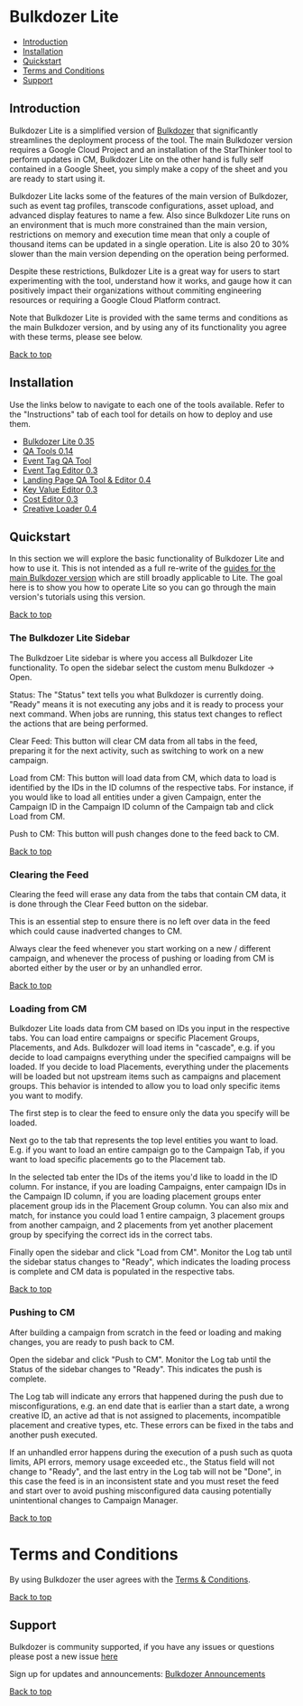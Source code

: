 <a name="top_page"></a>

# Bulkdozer Lite

-   [Introduction](#introduction) <br/>
-   [Installation](#installation) <br/>
-   [Quickstart](#quickstart) <br/>
-   [Terms and Conditions](#terms_and_conditions) <br/>
-   [Support](#support) <br/>

<a name="introduction"></a>

## Introduction

Bulkdozer Lite is a simplified version of
[Bulkdozer](https://github.com/google/starthinker/blob/master/tutorials/Bulkdozer/Installation_and_User_guides.md) that significantly
streamlines the deployment process of the tool. The main Bulkdozer version
requires a Google Cloud Project and an installation of the StarThinker tool to
perform updates in CM, Bulkdozer Lite on the other hand is fully self contained
in a Google Sheet, you simply make a copy of the sheet and you are ready to
start using it.

Bulkdozer Lite lacks some of the features of the main version of Bulkdozer, such
as event tag profiles, transcode configurations, asset upload, and advanced
display features to name a few. Also since Bulkdozer Lite runs on an environment
that is much more constrained than the main version, restrictions on memory and
execution time mean that only a couple of thousand items can be updated in a
single operation. Lite is also 20 to 30% slower than the main version depending
on the operation being performed.

Despite these restrictions, Bulkdozer Lite is a great way for users to start
experimenting with the tool, understand how it works, and gauge how it can
positively impact their organizations without commiting engineering resources or
requiring a Google Cloud Platform contract.

Note that Bulkdozer Lite is provided with the same terms and conditions as the
main Bulkdozer version, and by using any of its functionality you agree with
these terms, please see below.

[Back to top](#top_page)

<a name="installation"></a>

## Installation

Use the links below to navigate to each one of the tools available. Refer to the
"Instructions" tab of each tool for details on how to deploy and use them.

- [Bulkdozer
  Lite
  0.35](https://docs.google.com/spreadsheets/d/11Wn5vaOVu7qDfFO3ES3SILrpphUYP42W_vs2rEiIzfQ)
- [QA
  Tools
  0.14](https://docs.google.com/spreadsheets/d/1dAoERvFTaTyrNXv88MLIiKnU1NvSsNYc0oKf7Tm6zwo)
- [Event Tag QA
  Tool](https://docs.google.com/spreadsheets/d/1Pj4DqHibkTSoo6zQGDpksxpnxyhojNa3pBkMAvX0p6A)
- [Event Tag
  Editor
  0.3](https://docs.google.com/spreadsheets/d/1voIR4LjzqIf59_XCSE6haKqTubCuwTa8cVvjRp6cOws)
- [Landing Page QA Tool &
  Editor
  0.4](https://docs.google.com/spreadsheets/d/1wgv6trSsjizTdpNffz_FOlkBVd9b1q4XS3WL-x3h0Ks)
- [Key Value
  Editor
  0.3](https://docs.google.com/spreadsheets/d/1yqzHCypKBPup_VwdQ1Gt5nipzIBX4uL1MzWU9-YQ8Yw)
- [Cost
  Editor
  0.3](https://docs.google.com/spreadsheets/d/1LR_rOz_mJa-hnxqumfnKb9SLlVX-vAU5fUzBPtN0cTk)
- [Creative
  Loader
  0.4](https://docs.google.com/spreadsheets/d/1CBj6xygn3lslV2HPKutvUVcJJJ4cXeUKI83lW8my1Mc)


<a name="quickstart"></a>

## Quickstart

In this section we will explore the basic functionality of Bulkdozer Lite and
how to use it. This is not intended as a full re-write of the [guides for the
main Bulkdozer version](https://github.com/google/starthinker/blob/master/tutorials/Bulkdozer/Installation_and_User_guides.md) which are still broadly applicable to Lite. The goal here
is to show you how to operate Lite so you can go through the main version's
tutorials using this version.

[Back to top](#top_page)

### The Bulkdozer Lite Sidebar

The Bulkdzoer Lite sidebar is where you access all Bulkdozer Lite functionality.
To open the sidebar select the custom menu Bulkdozer -> Open.

Status: The "Status" text tells you what Bulkdozer is currently doing. "Ready"
means it is not executing any jobs and it is ready to process your next command.
When jobs are running, this status text changes to reflect the actions that are
being performed.

Clear Feed: This button will clear CM data from all tabs in the feed, preparing
it for the next activity, such as switching to work on a new campaign.

Load from CM: This button will load data from CM, which data to load is
identified by the IDs in the ID columns of the respective tabs. For instance, if
you would like to load all entities under a given Campaign, enter the Campaign
ID in the Campaign ID column of the Campaign tab and click Load from CM.

Push to CM: This button will push changes done to the feed back to CM.

[Back to top](#top_page)

### Clearing the Feed

Clearing the feed will erase any data from the tabs that contain CM data, it is
done through the Clear Feed button on the sidebar.

This is an essential step to ensure there is no left over data in the feed which
could cause inadverted changes to CM.

Always clear the feed whenever you start working on a new / different campaign,
and whenever the process of pushing or loading from CM is aborted either by the
user or by an unhandled error.

[Back to top](#top_page)

### Loading from CM

Bulkdozer Lite loads data from CM based on IDs you input in the respective tabs.
You can load entire campaigns or specific Placement Groups, Placements, and Ads.
Bulkdozer will load items in "cascade", e.g. if you decide to load campaigns
everything under the specified campaigns will be loaded. If you decide to load
Placements, everything under the placements will be loaded but not upstream
items such as campaigns and placement groups. This behavior is intended to allow
you to load only specific items you want to modify.

The first step is to clear the feed to ensure only the data you specify will be
loaded.

Next go to the tab that represents the top level entities you want to load. E.g.
if you want to load an entire campaign go to the Campaign Tab, if you want to
load specific placements go to the Placement tab.

In the selected tab enter the IDs of the items you'd like to loadd in the ID
column. For instance, if you are loading Campaigns, enter campaign IDs in the
Campaign ID column, if you are loading placement groups enter placement group
ids in the Placement Group column. You can also mix and match, for instance you
could load 1 entire campaign, 3 placement groups from another campaign, and 2
placements from yet another placement group by specifying the correct ids in the
correct tabs.

Finally open the sidebar and click "Load from CM". Monitor the Log tab until the
sidebar status changes to "Ready", which indicates the loading process is
complete and CM data is populated in the respective tabs.

[Back to top](#top_page)

### Pushing to CM

After building a campaign from scratch in the feed or loading and making
changes, you are ready to push back to CM.

Open the sidebar and click "Push to CM". Monitor the Log tab until the Status of
the sidebar changes to "Ready". This indicates the push is complete.

The Log tab will indicate any errors that happened during the push due to
misconfigurations, e.g. an end date that is earlier than a start date, a wrong
creative ID, an active ad that is not assigned to placements, incompatible
placement and creative types, etc. These errors can be fixed in the tabs and
another push executed.

If an unhandled error happens during the execution of a push such as quota
limits, API errors, memory usage exceeded etc., the Status field will not change
to "Ready", and the last entry in the Log tab will not be "Done", in this case
the feed is in an inconsistent state and you must reset the feed and start over
to avoid pushing misconfigured data causing potentially unintentional changes to
Campaign Manager.

[Back to top](#top_page)

# Terms and Conditions

By using Bulkdozer the user agrees with the
[Terms & Conditions](Terms_and_Conditions.md).

[Back to top](#top_page)

<a name="support"></a>

## Support

Bulkdozer is community supported, if you have any issues or questions please post a new issue [here](https://github.com/google/bulkdozer-lite/issues)

Sign up for updates and announcements:
[Bulkdozer Announcements](https://groups.google.com/forum/#!forum/bulkdozer-announcements)

[Back to top](#top_page)
